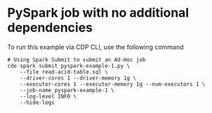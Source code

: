 # PySpark job with no additional dependencies

To run this example via CDP CLI, use the following command
```
# Using Spark Submit to submit an Ad-Hoc job
cde spark submit pyspark-example-1.py \
	--file read-acid-table.sql \
	--driver-cores 1 --driver-memory 1g \
	--executor-cores 1 --executor-memory 1g --num-executors 1 \
	--job-name pyspark-example-1 \
	--log-level INFO \
	--hide-logs
```